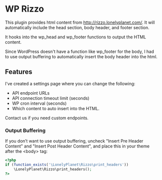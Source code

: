 # WP Rizzo

This plugin provides html content from http://rizzo.lonelyplanet.com/.
It will automatically include the head section, body header, and footer section.

It hooks into the wp_head and wp_footer functions to output the HTML content.

Since WordPress doesn't have a function like wp_footer for the body, I had to use
output buffering to automatically insert the body header into the html.

## Features

I've created a settings page where you can change the following:

* API endpoint URLs
* API connection timeout limit (seconds)
* WP cron interval (seconds)
* Which content to auto insert into the HTML.

Contact us if you need custom endpoints.

### Output Buffering

If you don’t want to use output buffering, uncheck "Insert Pre Header Content" and "Insert Post Header Content", and place this in your theme after the &lt;body&gt; tag:

```php
<?php
if (function_exists('\LonelyPlanet\Rizzo\print_headers'))
    \LonelyPlanet\Rizzo\print_headers();
?> 
```